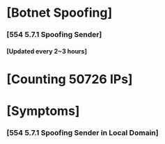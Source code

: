 # [Botnet Spoofing]
### [554 5.7.1 Spoofing Sender]
#### [Updated every 2~3 hours]

# [Counting 50726 IPs]

# [Symptoms] 
###   [554 5.7.1 Spoofing Sender in Local Domain]
